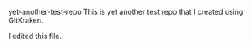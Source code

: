 yet-another-test-repo
This is yet another test repo that I created using GitKraken.

I edited this file. 